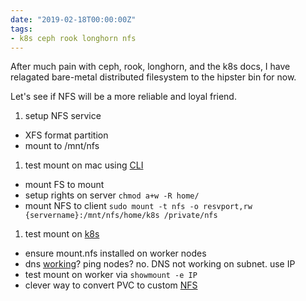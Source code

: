 ```yaml
---
date: "2019-02-18T00:00:00Z"
tags:
- k8s ceph rook longhorn nfs
---
```


After much pain with ceph, rook, longhorn, and the k8s docs, I have relagated bare-metal distributed filesystem to the hipster bin for now.

Let's see if NFS will be a more reliable and loyal friend.

1. setup NFS service
  * XFS format partition
  * mount to /mnt/nfs
1. test mount on mac using [CLI](https://www.cyberciti.biz/faq/apple-mac-osx-nfs-mount-command-tutorial/) 
  * mount FS to mount
  * setup rights on server `chmod a+w -R home/`
  * mount NFS to client `sudo mount -t nfs -o resvport,rw {servername}:/mnt/nfs/home/k8s /private/nfs`
1. test mount on [k8s](https://matthewpalmer.net/kubernetes-app-developer/articles/kubernetes-volumes-example-nfs-persistent-volume.html)
  * ensure mount.nfs installed on worker nodes
  * dns [working](https://kubernetes.io/docs/tasks/administer-cluster/dns-debugging-resolution/)?  ping nodes?  no.  DNS not working on subnet.  use IP 
  * test mount on worker via `showmount -e IP`
  * clever way to convert PVC to custom [NFS](https://stackoverflow.com/questions/34282704/can-a-pvc-be-bound-to-a-specific-pv)



